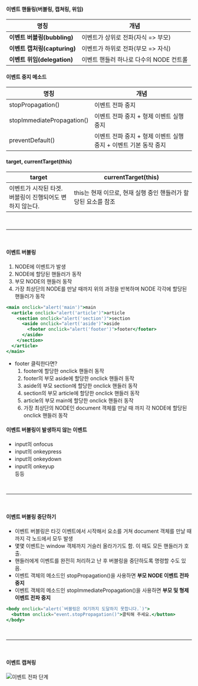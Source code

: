 #### 이벤트 핸들링(버블링, 캡쳐링, 위임)

|명칭|개념|
|--|--|
|<span style="font-weight:bold;">이벤트 버블링(bubbling)</span>|이벤트가 상위로 전파(자식 => 부모)|
|<span style="font-weight:bold;">이벤트 캡처링(capturing)</span>|이벤트가 하위로 전파(부모 => 자식)|
|<span style="font-weight:bold;">이벤트 위임(delegation)</span>|이벤트 핸들러 하나로 다수의 NODE 컨트롤|

#### 이벤트 중지 메소드

|명칭|개념|
|--|--|
|stopPropagation()|​이벤트 전파 중지|
|stopImmediatePropagation()|이벤트 전파 중지 + 형제 이벤트 실행 중지|
|preventDefault()|이벤트 전파 중지 + 형제 이벤트 실행 중지 + 이벤트 기본 동작 중지|

#### target, currentTarget(this)

|target|currentTarget(this)|
|--|--|
|이벤트가 시작된 타겟.<br>버블링이 진행되어도 변하지 않는다.|this는 현재 이므로, 현재 실행 중인 핸들러가 할당된 요소를 참조|


<br>

---

<br>

#### 이벤트 버블링

<ol>
  <li>NODE에 이벤트가 발생</li>
  <li>NODE에 할당된 핸들러가 동작</li>
  <li>부모 NODE의 핸들러 동작</li>
  <li>가장 최상단의 NODE를 만날 때까지 위의 과정을 반복하며 NODE 각각에 할당된 핸들러가 동작</li>
</ol>

```jsx
<main onclick="alert('main')">main
  <article onclick="alert('article')">article
    <section onclick="alert('section')">section
      <aside onclick="alert('aside')">aside
        <footer onclick="alert('footer')">footer</footer>
      </aside>
    </section>
  </article>
</main>
```

- footer 클릭한다면?
  <ol>
    <li>footer에 할당한 onclick 핸들러 동작</li>
    <li>footer의 부모 aside에 할당한 onclick 핸들러 동작</li>
    <li>aside의 부모 section에 할당한 onclick 핸들러 동작</li>
    <li>section의 부모 article에 할당한 onclick 핸들러 동작</li>
    <li>article의 부모 main에 할당한 onclick 핸들러 동작</li>
    <li>가장 최상단의 NODE인 document 객체를 만날 때 까지 각 NODE에 할당된 onclick 핸들러 동작</li>
  </ol>


#### 이벤트 버블링이 발생하지 않는 이벤트
<ul>
  <li>input의 onfocus</li>
  <li>input의 onkeypress</li>
  <li>input의 onkeydown</li>
  <li>input의 onkeyup</li>
   등등
</ul>

<br>

---

<br>


#### 이벤트 버블링 중단하기

- 이벤트 버블링은 타깃 이벤트에서 시작해서 <html> 요소를 거쳐 document 객체를 만날 때까지 각 노드에서 모두 발생
- 몇몇 이벤트는 window 객체까지 거슬러 올라가기도 함. 이 때도 모든 핸들러가 호출.
- 핸들러에게 이벤트를 완전히 처리하고 난 후 버블링을 중단하도록 명령할 수도 있음.
- 이벤트 객체의 메소드인 stopPropagation()을 사용하면 <span style="font-weight:bold;">부모 NODE 이벤트 전파 중지</span>
- 이벤트 객체의 메소드인 stopImmediatePropagation()을 사용하면 <span style="font-weight:bold;">부모 및 형제 이벤트 전파 중지</span>

```jsx
<body onclick="alert(`버블링은 여기까지 도달하지 못합니다.`)">
  <button onclick="event.stopPropagation()">클릭해 주세요.</button>
</body>
```

<br>

---

<br>

#### 이벤트 캡쳐링


![이벤트 전파 단계](https://ko.javascript.info/article/bubbling-and-capturing/eventflow.svg)